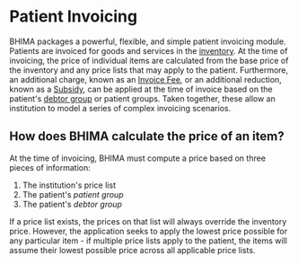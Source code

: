 # Patient Invoicing

BHIMA packages a powerful, flexible, and simple patient invoicing module.  Patients are invoiced for goods and services in the [inventory](../../stock-management/inventory).  At the time of invoicing, the price of individual items are calculated from the base price of the inventory and any price lists that may apply to the patient.  Furthermore, an additional charge, known as an [Invoice Fee](#), or an additional reduction, known as a [Subsidy](#), can be applied at the time of invoice based on the patient's [debtor group](../core-concepts/debtor-groups) or patient groups.  Taken together, these allow an institution to model a series of complex invoicing scenarios.

## How does BHIMA calculate the price of an item?

At the time of invoicing, BHIMA must compute a price based on three pieces of information:

  1. The institution's price list
  2. The patient's _patient group_
  3. The patient's _debtor group_

If a price list exists, the prices on that list will always override the inventory price. However, the application seeks to apply the lowest price possible for any particular item - if multiple price lists apply to the patient, the items will assume their lowest possible price across all applicable price lists.
